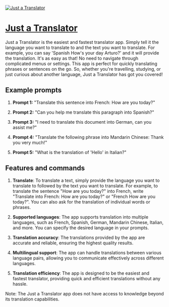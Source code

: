 [![Just a Translator](https://files.oaiusercontent.com/file-50T4h9ZCXltBgcEtzVawkiny?se=2123-10-15T21%3A40%3A39Z&sp=r&sv=2021-08-06&sr=b&rscc=max-age%3D31536000%2C%20immutable&rscd=attachment%3B%20filename%3D9dab944f-40d7-4e5c-9bce-4719cbebd835.png&sig=WSgCw2Gwc6hcE9ElGRbphPgU4iB8AZCsd6UKsM/3ttE%3D)](https://chat.openai.com/g/g-w8R2FLzH1-just-a-translator)

# [Just a Translator](https://chat.openai.com/g/g-w8R2FLzH1-just-a-translator)

Just a Translator is the easiest and fastest translator app. Simply tell it the language you want to translate to and the text you want to translate. For example, you can say 'Spanish How's your day Arturo?' and it will provide the translation. It's as easy as that! No need to navigate through complicated menus or settings. This app is perfect for quickly translating phrases or sentences on the go. So, whether you're travelling, studying, or just curious about another language, Just a Translator has got you covered!

## Example prompts

1. **Prompt 1:** "Translate this sentence into French: How are you today?"

2. **Prompt 2:** "Can you help me translate this paragraph into Spanish?"

3. **Prompt 3:** "I need to translate this document into German, can you assist me?"

4. **Prompt 4:** "Translate the following phrase into Mandarin Chinese: Thank you very much!"

5. **Prompt 5:** "What is the translation of 'Hello' in Italian?"

## Features and commands

1. **Translate**: To translate a text, simply provide the language you want to translate to followed by the text you want to translate. For example, to translate the sentence "How are you today?" into French, write "Translate into French: How are you today?" or "French How are you today?". You can also ask for the translation of individual words or phrases.

2. **Supported languages**: The app supports translation into multiple languages, such as French, Spanish, German, Mandarin Chinese, Italian, and more. You can specify the desired language in your prompts.

3. **Translation accuracy**: The translations provided by the app are accurate and reliable, ensuring the highest quality results.

4. **Multilingual support**: The app can handle translations between various language pairs, allowing you to communicate effectively across different languages.

5. **Translation efficiency**: The app is designed to be the easiest and fastest translator, providing quick and efficient translations without any hassle.

Note: The Just a Translator app does not have access to knowledge beyond its translation capabilities.